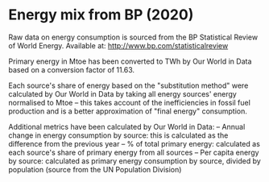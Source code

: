 # Energy mix from BP (2020)

Raw data on energy consumption is sourced from the BP Statistical Review of World Energy. Available at: http://www.bp.com/statisticalreview

Primary energy in Mtoe has been converted to TWh by Our World in Data based on a conversion factor of 11.63.

Each source's share of energy based on the "substitution method" were calculated by Our World in Data by taking all energy sources' energy normalised to Mtoe – this takes account of the inefficiencies in fossil fuel production and is a better approximation of "final energy" consumption.

Additional metrics have been calculated by Our World in Data:
– Annual change in energy consumption by source: this is calculated as the difference from the previous year
– % of total primary energy: calculated as each source's share of primary energy from all sources
– Per capita energy by source: calculated as primary energy consumption by source, divided by population (source from the UN Population Division)